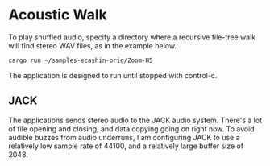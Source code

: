 # Acoustic Walk

To play shuffled audio, specify a directory
where a recursive file-tree walk will find stereo WAV files,
as in the example below.

    cargo run ~/samples-ecashin-orig/Zoom-H5

The application is designed to run until stopped
with control-c.

## JACK

The applications sends stereo audio
to the JACK audio system.
There's a lot of file opening and closing,
and data copying going on right now.
To avoid audible buzzes from audio underruns,
I am configuring JACK
to use a relatively low sample rate of 44100,
and a relatively large buffer size of 2048.
